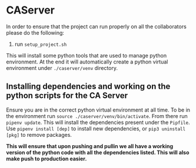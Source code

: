 # CAServer
In order to ensure that the project can run properly on all the collaborators please do
the following:
1. run `setup_project.sh`

This will install some python tools that are used to manage python environment.
At the end it will automatically create a python virtual environment under `./caserver/venv`
directory.

## Installing dependencies and working on the python scripts for the CA Server
Ensure you are in the correct python virtual environment at all time. To be in
the environment run `source ./caserver/venv/bin/activate`. From there run 
`pipenv update`. This will install the dependencies present under the `Pipfile`.
Use `pipenv install [dep]` to install new dependencies, or `pip3 uninstall [pkg]`
to remove packages.

**This will ensure that upon pushing and pullin we all have a working version of the 
python code with all the dependencies listed. This will also make push to production easier.**
